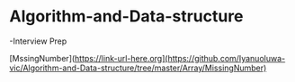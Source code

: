 # Algorithm-and-Data-structure

-Interview Prep

[MssingNumber](https://link-url-here.org](https://github.com/Iyanuoluwa-vic/Algorithm-and-Data-structure/tree/master/Array/MissingNumber)
